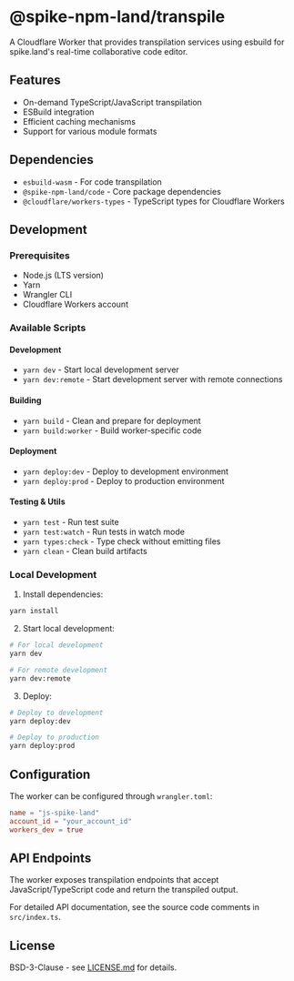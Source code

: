 # @spike-npm-land/transpile

A Cloudflare Worker that provides transpilation services using esbuild for spike.land's real-time collaborative code editor.

## Features

- On-demand TypeScript/JavaScript transpilation
- ESBuild integration
- Efficient caching mechanisms
- Support for various module formats

## Dependencies

- `esbuild-wasm` - For code transpilation
- `@spike-npm-land/code` - Core package dependencies
- `@cloudflare/workers-types` - TypeScript types for Cloudflare Workers

## Development

### Prerequisites

- Node.js (LTS version)
- Yarn
- Wrangler CLI
- Cloudflare Workers account

### Available Scripts

#### Development
- `yarn dev` - Start local development server
- `yarn dev:remote` - Start development server with remote connections

#### Building
- `yarn build` - Clean and prepare for deployment
- `yarn build:worker` - Build worker-specific code

#### Deployment
- `yarn deploy:dev` - Deploy to development environment
- `yarn deploy:prod` - Deploy to production environment

#### Testing & Utils
- `yarn test` - Run test suite
- `yarn test:watch` - Run tests in watch mode
- `yarn types:check` - Type check without emitting files
- `yarn clean` - Clean build artifacts

### Local Development

1. Install dependencies:
```bash
yarn install
```

2. Start local development:
```bash
# For local development
yarn dev

# For remote development
yarn dev:remote
```

3. Deploy:
```bash
# Deploy to development
yarn deploy:dev

# Deploy to production
yarn deploy:prod
```

## Configuration

The worker can be configured through `wrangler.toml`:

```toml
name = "js-spike-land"
account_id = "your_account_id"
workers_dev = true
```

## API Endpoints

The worker exposes transpilation endpoints that accept JavaScript/TypeScript code and return the transpiled output.

For detailed API documentation, see the source code comments in `src/index.ts`.

## License

BSD-3-Clause - see [LICENSE.md](LICENSE.md) for details.
